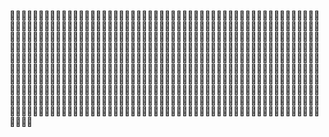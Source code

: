                                                                                                                                                                                                                                                                                                                                                                                                                                                                                                                                                                 